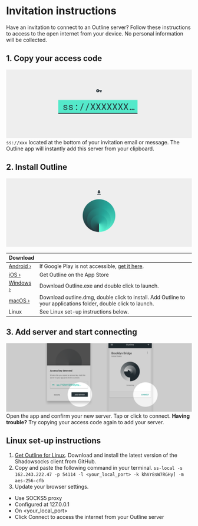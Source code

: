 # Invitation instructions

Have an invitation to connect to an Outline server? Follow these instructions to access to the open internet from your device. No personal information will be collected.

## 1. Copy your access code
![alt text](invitation-instructions-001.png "Copy your access code")
`ss://xxx` located at the bottom of your invitation email or message. The Outline app will instantly add this server from your clipboard.


## 2. Install Outline
![alt text](invitation-instructions-002.png "Install Outline")

|Download|  |
| ------------- | ------------- |
| [Android ›](https://play.google.com/store/apps/details?id=org.outline.android.client) | If Google Play is not accessible, [get it here](https://github.com/Jigsaw-Code/outline-releases/blob/master/client/Outline.apk?raw=true). |
| [iOS ›](https://itunes.apple.com/app/outline-app/id1356177741) | Get Outline on the App Store |
| [Windows ›](https://raw.githubusercontent.com/Jigsaw-Code/outline-releases/master/client/Outline-Client.exe) | Download Outline.exe and double click to launch. |
| [macOS ›](https://itunes.apple.com/app/outline-app/id1356178125) | Download outline.dmg, double click to install. Add Outline to your applications folder, double click to launch. |
| Linux | See Linux set-up instructions below. |


## 3. Add server and start connecting
![alt text](invitation-instructions-003.png "Add server and start connecting")
Open the app and confirm your new server. Tap or click to connect.
**Having trouble?** Try copying your access code again to add your server.


## Linux set-up instructions
1.  [Get Outline for Linux](https://www.google.com). Download and install the latest version of the Shadowsocks client from GitHub.
2. Copy and paste the following command in your terminal.
`ss-local -s 162.243.222.47 -p 54114 -l <your_local_port> -k khVr8sW7RGHy] -m aes-256-cfb`
3. Update your browser settings.
  * Use SOCKS5 proxy
  * Configured at 127.0.0.1
  * On <your_local_port>
  * Click Connect to access the internet from your Outline server
